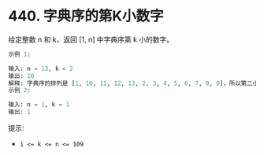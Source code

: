 # 440. 字典序的第K小数字
给定整数 n 和 k，返回  [1, n] 中字典序第 k 小的数字。


```python
示例 1:

输入: n = 13, k = 2
输出: 10
解释: 字典序的排列是 [1, 10, 11, 12, 13, 2, 3, 4, 5, 6, 7, 8, 9]，所以第二小的数字是 10。
示例 2:

输入: n = 1, k = 1
输出: 1
```

提示:
- `1 <= k <= n <= 109`
